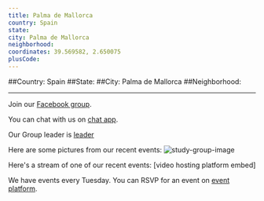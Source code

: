 ```yaml
---
title: Palma de Mallorca
country: Spain
state: 
city: Palma de Mallorca
neighborhood: 
coordinates: 39.569582, 2.650075
plusCode:
---
```


##Country: Spain
##State: 
##City: Palma de Mallorca
##Neighborhood: 
*****
Join our [Facebook group](https://www.facebook.com/groups/free.code.camp.palma).

You can chat with us on [chat app]().

Our Group leader is [leader]()

Here are some pictures from our recent events:
![study-group-image]()

Here's a stream of one of our recent events:
[video hosting platform embed]

We have events every Tuesday. You can RSVP for an event on [event platform]().

